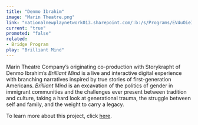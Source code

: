 ```yaml
---
title: "Denmo Ibrahim"
image: "Marin Theatre.png"
link: "nationalnewplaynetwork013.sharepoint.com/:b:/s/Programs/EV4uOieI0FtDg7DIezAyn_sB3nTPpVt9aCWUa1N9d0UGvg?e=Vk5IUs"
current: "true"
promoted: "false"
related:
- Bridge Program
play: "Brilliant Mind"
---
```

Marin Theatre Company’s originating co-production with Storykrapht of Denmo Ibrahim’s *Brilliant Mind* is a live and interactive digital experience with branching narratives inspired by true stories of first-generation Americans. *Brilliant Mind* is an excavation of the politics of gender in immigrant communities and the challenges ever present between tradition and culture, taking a hard look at generational trauma, the struggle between self and family, and the weight to carry a legacy.

To learn more about this project, click [here](https://nationalnewplaynetwork013.sharepoint.com/:b:/s/Programs/EV4uOieI0FtDg7DIezAyn_sB3nTPpVt9aCWUa1N9d0UGvg?e=Vk5IUs).
